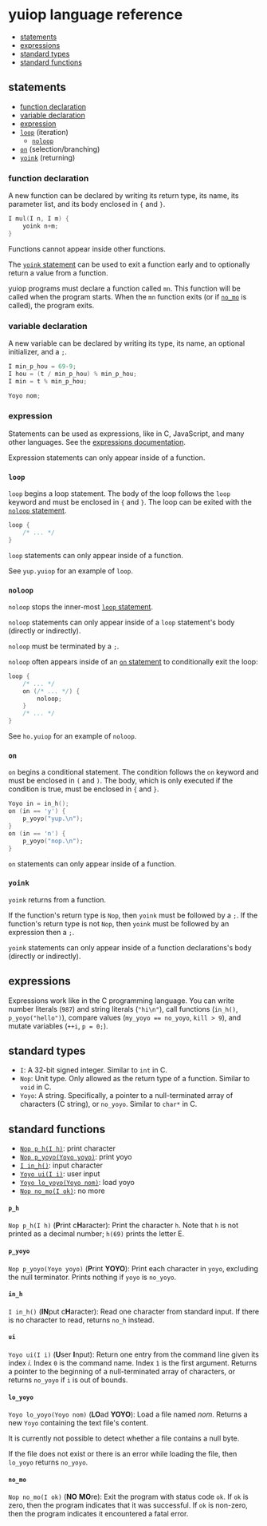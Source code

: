 # yuiop language reference

* [statements](#statements)
* [expressions](#expressions)
* [standard types](#standard-types)
* [standard functions](#standard-functions)

## statements

* [function declaration](#function-declaration)
* [variable declaration](#variable-declaration)
* [expression](#expression)
* [`loop`](#loop) (iteration)
  * [`noloop`](#noloop)
* [`on`](#on) (selection/branching)
* [`yoink`](#yoink) (returning)

### function declaration

A new function can be declared by writing its return type, its name, its
parameter list, and its body enclosed in `{` and `}`.

```c
I mul(I n, I m) {
    yoink n+m;
}
```

Functions cannot appear inside other functions.

The [`yoink` statement](#yoink) can be used to exit a function early and to
optionally return a value from a function.

yuiop programs must declare a function called `mn`. This function will be called
when the program starts. When the `mn` function exits (or if [`no_mo`](#no_mo)
is called), the program exits.

### variable declaration

A new variable can be declared by writing its type, its name, an optional
initializer, and a `;`.

```c
I min_p_hou = 69-9;
I hou = (t / min_p_hou) % min_p_hou;
I min = t % min_p_hou;

Yoyo nom;
```

### expression

Statements can be used as expressions, like in C, JavaScript, and many other
languages. See the [expressions documentation](#expressions).

Expression statements can only appear inside of a function.

### `loop`

`loop` begins a loop statement. The body of the loop
follows the `loop` keyword and must be enclosed in `{` and
`}`. The loop can be exited with the [`noloop` statement](#noloop).

```c
loop {
    /* ... */
}
```

`loop` statements can only appear inside of a function.

See `yup.yuiop` for an example of `loop`.

### `noloop`

`noloop` stops the inner-most [`loop` statement](#loop).

`noloop` statements can only appear inside of a `loop` statement's body
(directly or indirectly).

`noloop` must be terminated by a `;`.

`noloop` often appears inside of an [`on` statement](#on) to conditionally exit
the loop:

```c
loop {
    /* ... */
    on (/* ... */) {
        noloop;
    }
    /* ... */
}
```

See `ho.yuiop` for an example of `noloop`.

### `on`

`on` begins a conditional statement. The condition follows
the `on` keyword and must be enclosed in `(` and `)`. The
body, which is only executed if the condition is true, must
be enclosed in `{` and `}`.

```c
Yoyo in = in_h();
on (in == 'y') {
    p_yoyo("yup.\n");
}
on (in == 'n') {
    p_yoyo("nop.\n");
}
```

`on` statements can only appear inside of a function.

### `yoink`

`yoink` returns from a function.

If the function's return type is `Nop`, then `yoink` must be followed by a `;`.
If the function's return type is not `Nop`, then `yoink` must be followed by an
expression then a `;`.

`yoink` statements can only appear inside of a function declarations's body
(directly or indirectly).

## expressions

Expressions work like in the C programming language. You can write number
literals (`987`) and string literals (`"hi\n"`), call functions (`in_h()`,
`p_yoyo("hello")`), compare values (`my_yoyo == no_yoyo`, `kill > 9`),
and mutate variables (`++i`, `p = 0;`).

## standard types

* `I`: A 32-bit signed integer. Similar to `int` in C.
* `Nop`: Unit type. Only allowed as the return type of a
  function. Similar to `void` in C.
* `Yoyo`: A string. Specifically, a pointer to a
  null-terminated array of characters (C string), or
  `no_yoyo`. Similar to `char*` in C.

## standard functions

* [`Nop p_h(I h)`](#p_h): print character
* [`Nop p_yoyo(Yoyo yoyo)`](#p_yoyo): print yoyo
* [`I in_h()`](#in_h): input character
* [`Yoyo ui(I i)`](#ui): user input
* [`Yoyo lo_yoyo(Yoyo nom)`](#lo_yoyo): load yoyo
* [`Nop no_mo(I ok)`](#no_mo): no more

#### `p_h`
`Nop p_h(I h)` (**P**rint c**H**aracter): Print the character `h`. Note that `h`
is not printed as a decimal number; `h(69)` prints the letter E.

#### `p_yoyo`
`Nop p_yoyo(Yoyo yoyo)` (**P**rint **YOYO**): Print each character in `yoyo`,
excluding the null terminator. Prints nothing if `yoyo` is `no_yoyo`.

#### `in_h`
`I in_h()` (**IN**put c**H**aracter): Read one character from standard input. If
there is no character to read, returns `no_h` instead.

#### `ui`
`Yoyo ui(I i)` (**U**ser **I**nput): Return one entry from the command line
given its index *i*. Index `0` is the command name. Index `1` is the first
argument. Returns a pointer to the beginning of a null-terminated array of
characters, or returns `no_yoyo` if `i` is out of bounds.

#### `lo_yoyo`
`Yoyo lo_yoyo(Yoyo nom)` (**LO**ad **YOYO**): Load a file named *nom*. Returns a
new `Yoyo` containing the text file's content.

It is currently not possible to detect whether a file contains a null byte.

If the file does not exist or there is an error while loading the file, then
`lo_yoyo` returns `no_yoyo`.

#### `no_mo`
`Nop no_mo(I ok)` (**NO** **MO**re): Exit the program with status code `ok`. If
`ok` is zero, then the program indicates that it was successful. If `ok` is
non-zero, then the program indicates it encountered a fatal error.
